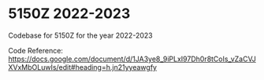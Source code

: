 # 5150Z 2022-2023
Codebase for 5150Z for the year 2022-2023


Code Reference: https://docs.google.com/document/d/1JA3ye8_9iPLxI97Dh0r8tCoIs_vZaCVJXVxMbOLuwIs/edit#heading=h.jn21yyeawgfy
